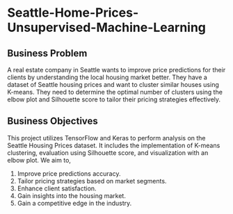 # Seattle-Home-Prices-Unsupervised-Machine-Learning
## Business Problem
A real estate company in Seattle wants to improve price predictions for their clients by understanding the local housing market better. They have a dataset of Seattle housing prices and want to cluster similar houses using K-means. They need to determine the optimal number of clusters using the elbow plot and Silhouette score to tailor their pricing strategies effectively.

## Business Objectives
This project utilizes TensorFlow and Keras to perform analysis on the Seattle Housing Prices dataset. It includes the implementation of K-means clustering, evaluation using Silhouette score, and visualization with an elbow plot.  We aim to,

1. Improve price predictions accuracy.
2. Tailor pricing strategies based on market segments.
3. Enhance client satisfaction.
4. Gain insights into the housing market.
5. Gain a competitive edge in the industry.
